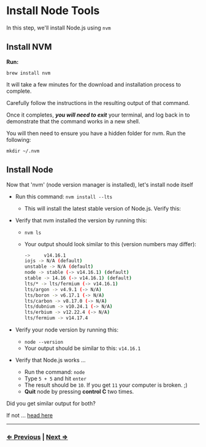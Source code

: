# Install Node Tools

In this step, we'll install Node.js using `nvm`

## Install NVM

**Run:**

`brew install nvm`

It will take a few minutes for the download and installation process to complete.

Carefully follow the instructions in the resulting output of that command.

Once it completes, ***you will need to exit*** your terminal, and log back in to demonstrate that the command works in a new shell.

You will then need to ensure you have a hidden folder for nvm.  Run the following:

`mkdir ~/.nvm`

## Install Node

Now that 'nvm' (node version manager is installed), let's install node itself

- Run this command: `nvm install --lts`
  - This will install the latest stable version of Node.js. Verify this:
- Verify that nvm installed the version by running this:
  - `nvm ls`
  - Your output should look similar to this (version numbers may differ):

    ```bash
    ->     v14.16.1
    iojs -> N/A (default)
    unstable -> N/A (default)
    node -> stable (-> v14.16.1) (default)
    stable -> 14.16 (-> v14.16.1) (default)
    lts/* -> lts/fermium (-> v14.16.1)
    lts/argon -> v4.9.1 (-> N/A)
    lts/boron -> v6.17.1 (-> N/A)
    lts/carbon -> v8.17.0 (-> N/A)
    lts/dubnium -> v10.24.1 (-> N/A)
    lts/erbium -> v12.22.4 (-> N/A)
    lts/fermium -> v14.17.4
    ```

- Verify your node version by running this:
  - `node --version`
  - Your output should be similar to this:
    `v14.16.1`

- Verify that Node.js works ...
  - Run the command: `node`
  - Type `5 + 5` and hit `enter`
  - The result should be `10`.  If you get `11` your computer is broken. ;)
  - **Quit** node by pressing **control C** two times.

Did you get similar output for both?

If not ... [head here](../error/error.md)

---

### [⇐ Previous](./6-ohmyzsh.md) | [Next ⇒](./8-live-server.md)
